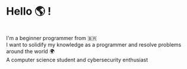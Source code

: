 <p><h1>Hello 🌎 !</h1></p>
<br>I'm a <stroke>beginner</stroke> programmer from <size>🇧🇷</size><br>
I want to solidify my knowledge as a programmer and resolve problems around the world 🌍<br>
A computer science student and cybersecurity enthusiast<br>
